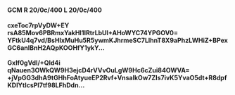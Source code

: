 #### GCM R 20/0c/400 L 20/0c/400
**cxeToc7rpVyDW+EY**<br/>**rsA85Mov6PBRmxYakHl1IRtrLbUI+AHoWYC74YPGOV0=**<br/>**YFtkU4q7vd/BsHIxMuHu5R5ywmKJhrmeSC7LlhnT8X9aPhzLWHiZ+BPexGC6anIBnH2AQpKOOHfY1ykY...**<br/><br/>
**GxIf0gVdl/+Qld4i**<br/>**qNauen3OWkQW9H3ejcD4rVVvOuLgW9Hc6cZui84OWVA=**<br/>**+jVpGG3dhA9tGHhFoAtyueEP2Rvf+VnsalkOw7ZIs7ivK5YvaO5dt+R8dpfKDIYtIcsPI7tf98LFhDdn...**
